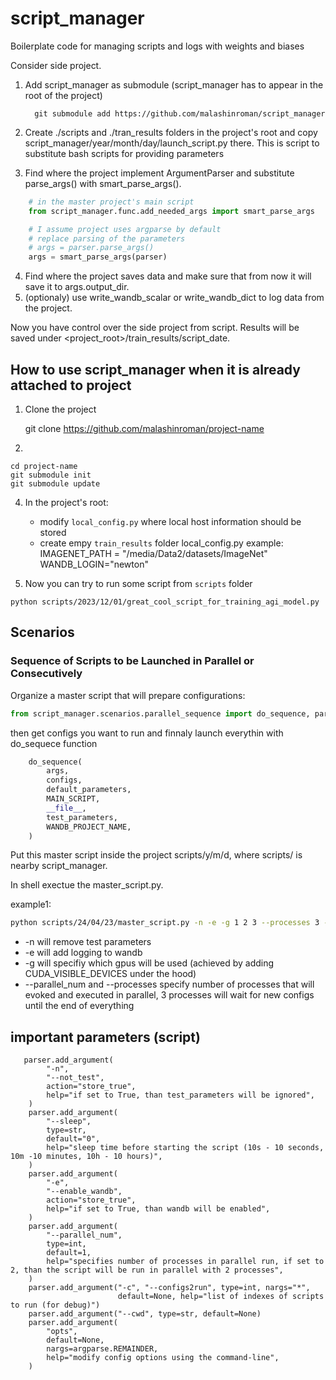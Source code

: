 # script_manager
Boilerplate code for managing scripts and logs with weights and biases

Consider side project.
1. Add script_manager as submodule (script_manager has to appear in the root of the project)

         git submodule add https://github.com/malashinroman/script_manager
2. Create ./scripts and ./tran_results folders in the project's root and copy script_manager/year/month/day/launch_script.py there. This is script to substitute bash scripts for providing parameters
3. Find where the project implement ArgumentParser and substitute parse_args() with smart_parse_args().
```python
    # in the master project's main script
    from script_manager.func.add_needed_args import smart_parse_args

    # I assume project uses argparse by default
    # replace parsing of the parameters
    # args = parser.parse_args()
    args = smart_parse_args(parser)

```
4. Find where the project saves data and make sure that from now it will save it to args.output_dir.
5. (optionaly) use write_wandb_scalar or write_wandb_dict to log data from the project.

Now you have control over the side project from script.
Results will be saved under <project_root>/train_results/script_date.


## How to use script_manager when it is already attached to project
1. Clone the project

   git clone [](https://github.com/malashinroman/)https://github.com/malashinroman/project-name
   
2.
  ```
  cd project-name
  git submodule init
  git submodule update
  ```
4. In the project's root:
   - modify `local_config.py` where local host information should be stored
   - create empy `train_results` folder
local_config.py example:
IMAGENET_PATH = "/media/Data2/datasets/ImageNet"
WANDB_LOGIN="newton"

5. Now you can try to run some script from `scripts` folder

`python scripts/2023/12/01/great_cool_script_for_training_agi_model.py`


## Scenarios

### Sequence of Scripts to be Launched in Parallel or Consecutively

Organize a master script that will prepare configurations:
```python
from script_manager.scenarios.parallel_sequence import do_sequence, parse_args
```

then get configs you want to run and finnaly launch everythin with do_sequece function

```python
    do_sequence(
        args,
        configs,
        default_parameters,
        MAIN_SCRIPT,
        __file__,
        test_parameters,
        WANDB_PROJECT_NAME,
    )
```
Put this master script inside the project scripts/y/m/d, where scripts/ is nearby script_manager. 

In shell exectue the master_script.py.

example1:
```bash
python scripts/24/04/23/master_script.py -n -e -g 1 2 3 --processes 3 --parallel_num 3 
```
- -n will remove test parameters
- -e will add logging to wandb
- -g will specifiy which gpus will be used (achieved by adding CUDA_VISIBLE_DEVICES under the hood)
- --parallel_num and --processes specify number of processes that will evoked and executed in parallel, 3 processes will wait for new configs until the end of everything 



## important parameters (script)

```
   parser.add_argument(
        "-n",
        "--not_test",
        action="store_true",
        help="if set to True, than test_parameters will be ignored",
    )
    parser.add_argument(
        "--sleep",
        type=str,
        default="0",
        help="sleep time before starting the script (10s - 10 seconds, 10m -10 minutes, 10h - 10 hours)",
    )
    parser.add_argument(
        "-e",
        "--enable_wandb",
        action="store_true",
        help="if set to True, than wandb will be enabled",
    )
    parser.add_argument(
        "--parallel_num",
        type=int,
        default=1,
        help="specifies number of processes in parallel run, if set to 2, than the script will be run in parallel with 2 processes",
    )
    parser.add_argument("-c", "--configs2run", type=int, nargs="*",
                        default=None, help="list of indexes of scripts to run (for debug)")
    parser.add_argument("--cwd", type=str, default=None)
    parser.add_argument(
        "opts",
        default=None,
        nargs=argparse.REMAINDER,
        help="modify config options using the command-line",
    )
```


